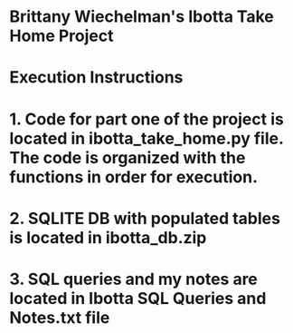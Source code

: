 # Brittany Wiechelman's Ibotta Take Home Project

# Execution Instructions

# 1. Code for part one of the project is located in ibotta_take_home.py file. The code is organized with the functions in order for execution.
# 2. SQLITE DB with populated tables is located in ibotta_db.zip
# 3. SQL queries and my notes are located in Ibotta SQL Queries and Notes.txt file

